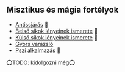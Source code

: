## Misztikus és mágia fortélyok

<!-- tag: misztikus__fortely -->

- [Antissjárás](fortelyok.misztikus/antissjaras.md) 🔺
- [Belső síkok lényeinek ismerete](fortelyok.misztikus/belso_sikok_lenyeinek_ismerete.md) 🔁
- [Külső síkok lényeinek ismerete](fortelyok.misztikus/kulso_sikok_lenyeinek_ismerete.md) 🔁
- [Gyors varázsló](fortelyok.misztikus/gyors_varazslo.md)
- [Pszí alkalmazás](fortelyok.misztikus/pszi_alkalmazas.md) 🔺

⭕TODO: kidolgozni még⭕
